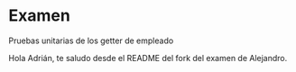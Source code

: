 # Examen
Pruebas unitarias de los getter de empleado

Hola Adrián, te saludo desde el README del fork del examen de Alejandro.
